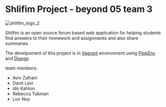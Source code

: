 # Shlifim Project - beyond 05 team 3

![shlifim_logo_2](https://user-images.githubusercontent.com/40122521/110316976-2990f880-8014-11eb-8ee8-96c21dd4b29f.png)

Shlifim is an open source forum based web application for helping students find answers
to their homework and assignments and also share summaries.

The develpoment of this project is in [Vagrant](https://www.vagrantup.com/) environment using [PippEnv](https://github.com/pypa/pipenv)
and [Django](https://www.djangoproject.com/) 

team members:
* Aviv Zafrani
* Danit Levi
* Ido Kahlon
* Rebecca Tubman
* Lior Noy
